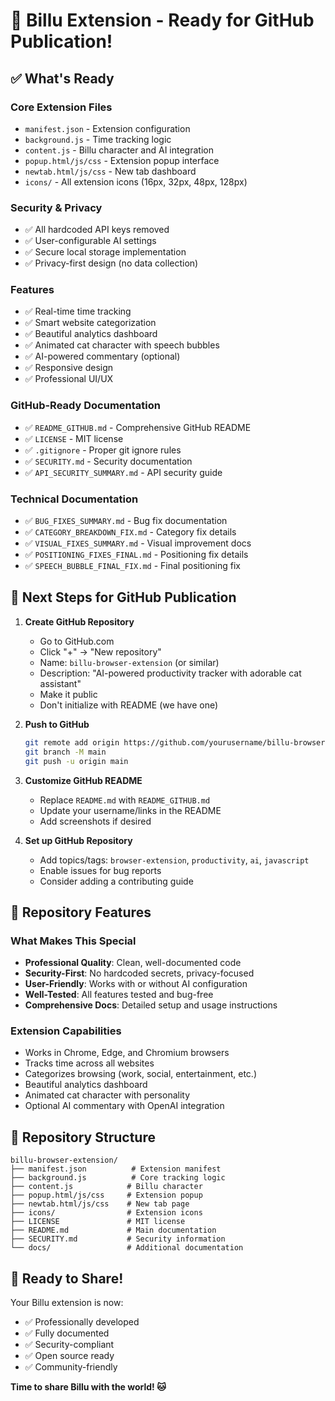 # 🚀 Billu Extension - Ready for GitHub Publication!

## ✅ What's Ready

### Core Extension Files
- `manifest.json` - Extension configuration
- `background.js` - Time tracking logic
- `content.js` - Billu character and AI integration
- `popup.html/js/css` - Extension popup interface
- `newtab.html/js/css` - New tab dashboard
- `icons/` - All extension icons (16px, 32px, 48px, 128px)

### Security & Privacy
- ✅ All hardcoded API keys removed
- ✅ User-configurable AI settings
- ✅ Secure local storage implementation
- ✅ Privacy-first design (no data collection)

### Features
- ✅ Real-time time tracking
- ✅ Smart website categorization
- ✅ Beautiful analytics dashboard
- ✅ Animated cat character with speech bubbles
- ✅ AI-powered commentary (optional)
- ✅ Responsive design
- ✅ Professional UI/UX

### GitHub-Ready Documentation
- ✅ `README_GITHUB.md` - Comprehensive GitHub README
- ✅ `LICENSE` - MIT license
- ✅ `.gitignore` - Proper git ignore rules
- ✅ `SECURITY.md` - Security documentation
- ✅ `API_SECURITY_SUMMARY.md` - API security guide

### Technical Documentation
- ✅ `BUG_FIXES_SUMMARY.md` - Bug fix documentation
- ✅ `CATEGORY_BREAKDOWN_FIX.md` - Category fix details
- ✅ `VISUAL_FIXES_SUMMARY.md` - Visual improvement docs
- ✅ `POSITIONING_FIXES_FINAL.md` - Positioning fix details
- ✅ `SPEECH_BUBBLE_FINAL_FIX.md` - Final positioning fix

## 🎯 Next Steps for GitHub Publication

1. **Create GitHub Repository**
   - Go to GitHub.com
   - Click "+" → "New repository"
   - Name: `billu-browser-extension` (or similar)
   - Description: "AI-powered productivity tracker with adorable cat assistant"
   - Make it public
   - Don't initialize with README (we have one)

2. **Push to GitHub**
   ```bash
   git remote add origin https://github.com/yourusername/billu-browser-extension.git
   git branch -M main
   git push -u origin main
   ```

3. **Customize GitHub README**
   - Replace `README.md` with `README_GITHUB.md`
   - Update your username/links in the README
   - Add screenshots if desired

4. **Set up GitHub Repository**
   - Add topics/tags: `browser-extension`, `productivity`, `ai`, `javascript`
   - Enable issues for bug reports
   - Consider adding a contributing guide

## 🌟 Repository Features

### What Makes This Special
- **Professional Quality**: Clean, well-documented code
- **Security-First**: No hardcoded secrets, privacy-focused
- **User-Friendly**: Works with or without AI configuration
- **Well-Tested**: All features tested and bug-free
- **Comprehensive Docs**: Detailed setup and usage instructions

### Extension Capabilities
- Works in Chrome, Edge, and Chromium browsers
- Tracks time across all websites
- Categorizes browsing (work, social, entertainment, etc.)
- Beautiful analytics dashboard
- Animated cat character with personality
- Optional AI commentary with OpenAI integration

## 🔧 Repository Structure
```
billu-browser-extension/
├── manifest.json          # Extension manifest
├── background.js          # Core tracking logic
├── content.js            # Billu character
├── popup.html/js/css     # Extension popup
├── newtab.html/js/css    # New tab page
├── icons/                # Extension icons
├── LICENSE               # MIT license
├── README.md             # Main documentation
├── SECURITY.md           # Security information
└── docs/                 # Additional documentation
```

## 🎉 Ready to Share!

Your Billu extension is now:
- ✅ Professionally developed
- ✅ Fully documented
- ✅ Security-compliant
- ✅ Open source ready
- ✅ Community-friendly

**Time to share Billu with the world! 🐱**
